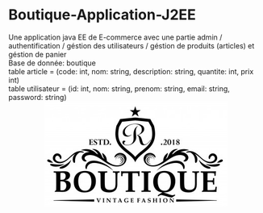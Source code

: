 # Boutique-Application-J2EE
Une application java EE de E-commerce avec une partie admin / authentification / géstion des utilisateurs / géstion de produits (articles) et géstion de panier <br />
Base de donnée: boutique <br />
table article = (code: int, nom: string, description: string, quantite: int, prix int) <br />
table utilisateur = (id: int, nom: string, prenom: string, email: string, password: string) <br />
<img src="https://github.com/MehdiBC/Boutique-Application-J2EE/blob/master/src/main/webapp/img/logo.jpg" alt="logo" style="width:60; margin: auto; display: block">
